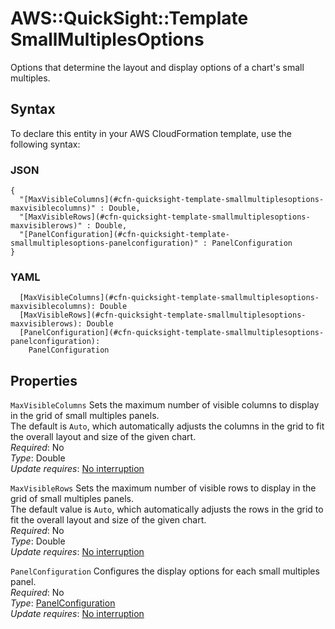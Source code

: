 # AWS::QuickSight::Template SmallMultiplesOptions<a name="aws-properties-quicksight-template-smallmultiplesoptions"></a>

Options that determine the layout and display options of a chart's small multiples\.

## Syntax<a name="aws-properties-quicksight-template-smallmultiplesoptions-syntax"></a>

To declare this entity in your AWS CloudFormation template, use the following syntax:

### JSON<a name="aws-properties-quicksight-template-smallmultiplesoptions-syntax.json"></a>

```
{
  "[MaxVisibleColumns](#cfn-quicksight-template-smallmultiplesoptions-maxvisiblecolumns)" : Double,
  "[MaxVisibleRows](#cfn-quicksight-template-smallmultiplesoptions-maxvisiblerows)" : Double,
  "[PanelConfiguration](#cfn-quicksight-template-smallmultiplesoptions-panelconfiguration)" : PanelConfiguration
}
```

### YAML<a name="aws-properties-quicksight-template-smallmultiplesoptions-syntax.yaml"></a>

```
  [MaxVisibleColumns](#cfn-quicksight-template-smallmultiplesoptions-maxvisiblecolumns): Double
  [MaxVisibleRows](#cfn-quicksight-template-smallmultiplesoptions-maxvisiblerows): Double
  [PanelConfiguration](#cfn-quicksight-template-smallmultiplesoptions-panelconfiguration): 
    PanelConfiguration
```

## Properties<a name="aws-properties-quicksight-template-smallmultiplesoptions-properties"></a>

`MaxVisibleColumns`  <a name="cfn-quicksight-template-smallmultiplesoptions-maxvisiblecolumns"></a>
Sets the maximum number of visible columns to display in the grid of small multiples panels\.  
The default is `Auto`, which automatically adjusts the columns in the grid to fit the overall layout and size of the given chart\.  
*Required*: No  
*Type*: Double  
*Update requires*: [No interruption](https://docs.aws.amazon.com/AWSCloudFormation/latest/UserGuide/using-cfn-updating-stacks-update-behaviors.html#update-no-interrupt)

`MaxVisibleRows`  <a name="cfn-quicksight-template-smallmultiplesoptions-maxvisiblerows"></a>
Sets the maximum number of visible rows to display in the grid of small multiples panels\.  
The default value is `Auto`, which automatically adjusts the rows in the grid to fit the overall layout and size of the given chart\.  
*Required*: No  
*Type*: Double  
*Update requires*: [No interruption](https://docs.aws.amazon.com/AWSCloudFormation/latest/UserGuide/using-cfn-updating-stacks-update-behaviors.html#update-no-interrupt)

`PanelConfiguration`  <a name="cfn-quicksight-template-smallmultiplesoptions-panelconfiguration"></a>
Configures the display options for each small multiples panel\.  
*Required*: No  
*Type*: [PanelConfiguration](aws-properties-quicksight-template-panelconfiguration.md)  
*Update requires*: [No interruption](https://docs.aws.amazon.com/AWSCloudFormation/latest/UserGuide/using-cfn-updating-stacks-update-behaviors.html#update-no-interrupt)